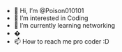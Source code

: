 - 👋 Hi, I’m @Poison010101
- 👀 I’m interested in Coding
- 🌱 I’m currently learning networking
- �
- 📫 How to reach me pro coder :D

<!---
Poison010101/Poison010101 is a ✨ special ✨ repository because its `README.md` (this file) appears on your GitHub profile.
You can click the Preview link to take a look at your changes.
--->
